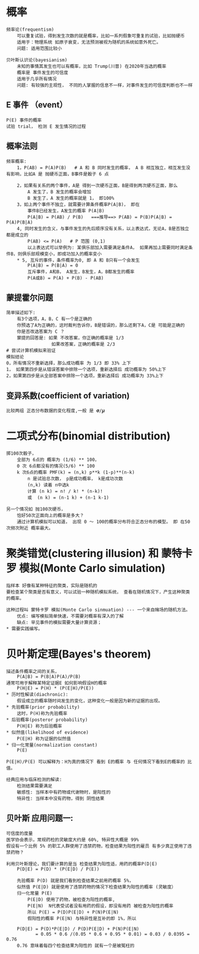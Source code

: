 # 概率
    频率论(frequentism)
        可以重复试验，得到发生次数的就是概率，比如一系列假象可重复的试验，比如抛硬币
        适用于：物理系统 如原子衰变，无法预测被视为随机的系统如意外死亡。
        问题: 适用范围比较小
        
    贝叶斯认识论(bayesianism)
        未知的事情其发生也可以有概率，比如 Trump(川普) 在2020年当选的概率
        概率是 事件发生的可信度
        适用于几乎所有情况
        问题: 有较强的主观性， 不同的人掌握的信息不一样，对事件发生的可信度判断也不一样
        
## E 事件 （event）
    P(E) 事件的概率
    试验 trial， 检测 E 发生情况的过程
    
## 概率法则
    频率概率:
        1，P(AB) = P(A)P(B)   # A 和 B 同时发生的概率， A B 相互独立，相互发生没有影响，比如A 是 抛硬币正面，B事件是骰子 6 点
        
        2，如果有关系的两个事件，A是 得到一次硬币正面，B是得到两次硬币正面，那么
            A 发生了，B 发生的概率会增加
            B 发生了，A 发生的概率就是 1， 即100%
        3，如上两个事件不独立，就需要计算条件概率P(A|B)， 即在
            事件B已经发生，A发生的概率 P(A|B)
            P(A|B) = P(AB) / P(B)   ===推导==> P(AB) = P(B)P(A|B) = P(A)P(B|A) 
        4, 同时发生的含义，与事件发生的先后顺序没有关系，以上表达式，无论A，B是否独立都是成立的
            P(AB) <= P(A)   # P 范围 (0,1)
            以上表达式可以举例为: 某俱乐部加入需要满足条件A， 如果再加上需要同时满足条件B，则俱乐部规模变小，即成功加入的概率变小
        * 5, 互斥的事件，条件概率为0, 即 A 和 B只有一个会发生
            P(A|B) = P(B|A) = 0  
            互斥事件，A和B， A发生，B发生，A，B都发生的概率
            P(A或B) = P(A) + P(B) - P(AB)
          
          
## 蒙提霍尔问题
    简单描述如下:
        有3个选项，A，B，C 有一个是正确的
        你预选了A为正确的，这时裁判告诉你，B是错误的，那么还剩下A，C是 可能是正确的
        你是否改选答案为 C ？
        蒙提的回答是: 如果 不改答案，你正确的概率是 1/3
                     如果改答案，正确的概率是 2/3
    # 尝试计算机模拟来验证
    模拟结论
    0，所有情况不重新选择，那么成功概率 为 1/3 即 33% 上下
    1， 如果第四步是从错误答案中排除一个选项，重新选择后 成功概率为 50%上下
    2，如果第四步是从全部答案中排除一个选项，重新选择后 成功概率为 33%上下
    
## 变异系数(coefficient of variation)
    比较两组 正态分布数据的变化程度,一般 是 𝛔/𝝁


# 二项式分布(binomial distribution)
    掷100次骰子，
        全部为 6点的 概率为 (1/6) ** 100， 
        0 次 6点都没有的情况(5/6) ** 100
        k 次6点的概率 PMF(k) = (n,k) p**k (1-p)**(n-k)
            n 是试验总次数， p是成功概率， k是成功次数
            (n,k) 读着 n中选k
            计算 (n k) = n! / k! * (n-k)!
            或  (n k) = (n-1 k) + (n-1 k-1) 
    
    另一个情况如 抛100次硬币，
        恰好50次正面向上的概率是多大？
        通过计算机模拟可以知道， 出现 0 ～ 100的概率分布符合正态分布的模型。 即 在50次频次附近 概率最大。
        
    
# 聚类错觉(clustering illusion) 和  蒙特卡罗 模拟(Monte Carlo simulation) 
    指样本 好像有某种特征的聚类，实际是随机的
    要检查某个聚类是否有意义，可以试验一种随机模拟系统， 查看在随机情况下，产生这种聚类的概率。
    
    这种过程叫 蒙特卡罗 模拟(Monte Carlo sinmuation) --- 一个来自赌场的随机方法。 
        优点: 编写模拟简单快速，不需要对概率有深入的了解
        缺点: 罕见事件的模拟需要大量计算资源；
    * 需要实践编写。

# 贝叶斯定理(Bayes's theorem)
    描述条件概率之间的关系，
        P(A|B) = P(B|A)P(A)/P(B)
    通常可用于解释某特定证据E 如何影响假设H的概率
        P(H|E) = P(H) * (P(E|H)/P(E))
    * 历时性解读(diachronic):
        假设成立的概率随时间发生的变化，这种变化一般是因为新的证据的出现。
    * 先验概率(prior probability)
        这时，P(H)称为先验概率
    * 后验概率(posteror probability)
        P(H|E) 称为后验概率
    * 似然值(likelihood of evidence)
        P(E|H) 称为证据的似然值
    * 归一化常量(normalization constant)
        P(E)
        
    P(E|H)/P(E) 可以解释为：H为真的情况下 看到 E的概率 与 任何情况下看到E的概率的 比值。
    
    经典应用与临床检测的解读:
        检测结果需要满足
        敏感性: 当样本中有药物或代谢物时，是阳性的
        特异性: 当样本中没有药物，得到 阴性结果
## 贝叶斯 应用问题一:
    可信度的度量
    医学协会表示，常规药检的灵敏度大约是 60%, 特异性大概是 99%
    假设有一个比例 5% 的职工人群使用了违禁药物，检查结果为阳性的雇员 有多少真正使用了违禁药物？
    
    利用贝叶斯理论，我们要计算的是当 检查结果为阳性适，用药的概率P(D|E)
        P(D|E) = P(D) * (P(E|D) / P(E))
        
        先验概率 P(D) 就是我们看到检查结果之前用药概率 5%， 
        似然值 P(E|D) 就是使用了违禁药物的情况下检查结果为阳性的概率 (灵敏度）
        归一化常量 P(E) 
            P(E|D) 使用了药物，被检查为阳性的概率, 
            P(E|N)  N代表受试者没有用药的假设，即没有用药 被检查为阳性的概率
            所以 P(E) = P(D)P(E|D) + P(N)P(E|N)
            假阳性的概率 P(E|N) 与特异性是互补的即 1%，所以
        
        P(D|E) = P(D)*P(E|D) / P(D)P(E|D) + P(N)P(E|N)
               = 0.05 * 0.6 /(0.05 * 0.6 + 0.95 * 0.01) = 0.03 / 0.0395 = 0.76 
        0.76 意味着每四个检查结果为阳性的 就有一个是被冤枉的
            
                
    
    
    
        
    